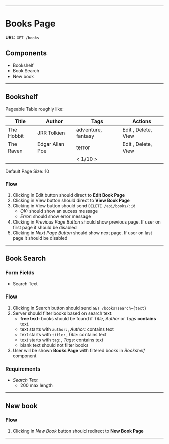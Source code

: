 
---
# Books Page

**URL:** `GET /books`

## Components
- Bookshelf
- Book Search
- New book

---
## Bookshelf

Pageable Table roughly like:

| Title | Author | Tags | Actions |
| ----- | ------ | ---- | ------- |
| The Hobbit | JRR Tolkien | adventure, fantasy | Edit , Delete, View |
| The Raven | Edgar Allan Poe | terror | Edit , Delete, View |
| | | < 1/10 > | |

Default Page Size: 10

### Flow

1. Clicking in Edit button should direct to **Edit Book Page**
1. Clicking in View button should direct to **View Book Page**
1. Clicking in View button should send `DELETE /api/books/:id`
   - *OK:* should show an sucess message
   - *Error:* should show error message
1. Clicking in *Previous Page Button* should show previous page. If user on first page it should be disabled
1. Clicking in *Next Page Button* should show next page. If user on last page it should be disabled

---
## Book Search

### Form Fields
- Search Text

### Flow

1. Clicking in Search button should send `GET /books?search={text}`
1. Server should filter books based on search text:
   - **free text:** books should be found if *Title*, *Author* or *Tags* **contains** text.
   - text starts with `author:`, *Author:* contains text
   - text starts with `title:`, *Title:* contains text
   - text starts with `tag:`, *Tags:* contains text
   - blank text should not filter books
1. User will be shown **Books Page** with filtered books in *Bookshelf* component

### Requirements
- *Search Text*
  - 200 max length

---
## New book

### Flow

1. Clicking in *New Book* button should redirect to **New Book Page**
---
